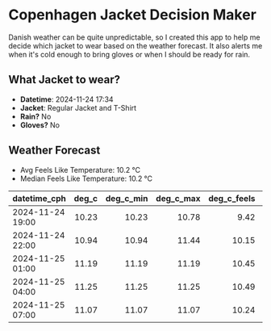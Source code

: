 
# Copenhagen Jacket Decision Maker

Danish weather can be quite unpredictable, so I created this app to help me decide which jacket to wear based on the weather forecast. 
It also alerts me when it's cold enough to bring gloves or when I should be ready for rain.

## What Jacket to wear?

- **Datetime**: 2024-11-24 17:34
- **Jacket**: Regular Jacket and T-Shirt
- **Rain?** No
- **Gloves?** No

## Weather Forecast
- Avg Feels Like Temperature: 10.2 °C
- Median Feels Like Temperature: 10.2 °C

| datetime_cph     |   deg_c |   deg_c_min |   deg_c_max |   deg_c_feels | weather   | wind   | rain   |
|:-----------------|--------:|------------:|------------:|--------------:|:----------|:-------|:-------|
| 2024-11-24 19:00 |   10.23 |       10.23 |       10.78 |          9.42 | Clouds    | High   | None   |
| 2024-11-24 22:00 |   10.94 |       10.94 |       11.44 |         10.15 | Clouds    | High   | None   |
| 2024-11-25 01:00 |   11.19 |       11.19 |       11.19 |         10.45 | Clouds    | High   | None   |
| 2024-11-25 04:00 |   11.25 |       11.25 |       11.25 |         10.49 | Clouds    | High   | None   |
| 2024-11-25 07:00 |   11.07 |       11.07 |       11.07 |         10.24 | Clouds    | High   | None   |
        